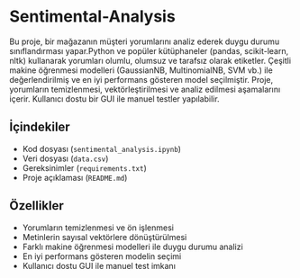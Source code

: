 # Sentimental-Analysis
Bu proje, bir mağazanın müşteri yorumlarını analiz ederek duygu durumu sınıflandırması yapar.Python ve popüler kütüphaneler (pandas, scikit-learn, nltk) kullanarak yorumları olumlu, olumsuz ve tarafsız olarak etiketler. Çeşitli makine öğrenmesi modelleri (GaussianNB, MultinomialNB, SVM vb.) ile değerlendirilmiş ve en iyi performans gösteren model seçilmiştir. Proje, yorumların temizlenmesi, vektörleştirilmesi ve analiz edilmesi aşamalarını içerir. Kullanıcı dostu bir GUI ile manuel testler yapılabilir.

## İçindekiler
- Kod dosyası (`sentimental_analysis.ipynb`)
- Veri dosyası (`data.csv`)
- Gereksinimler (`requirements.txt`)
- Proje açıklaması (`README.md`)

## Özellikler
- Yorumların temizlenmesi ve ön işlenmesi
- Metinlerin sayısal vektörlere dönüştürülmesi
- Farklı makine öğrenmesi modelleri ile duygu durumu analizi
- En iyi performans gösteren modelin seçimi
- Kullanıcı dostu GUI ile manuel test imkanı
